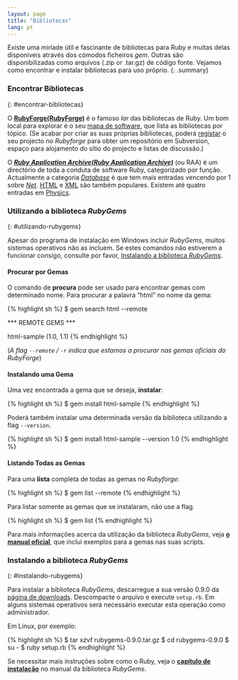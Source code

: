 ```yaml
---
layout: page
title: "Bibliotecas"
lang: pt
---
```


Existe uma miríade útil e fascinante de bibliotecas para Ruby e muitas
delas disponíveis através dos cómodos ficheiros *gem*. Outras são
disponibilizadas como arquivos (.zip or .tar.gz) de código fonte.
Vejamos como encontrar e instalar bibliotecas para uso próprio.
{: .summary}

### Encontrar Bibliotecas
{: #encontrar-bibliotecas}

O [**RubyForge(RubyForge)**][1] é o famoso *lar* das bibliotecas de
Ruby. Um bom local para explorar é o seu [mapa de software][2], que
lista as bibliotecas por tópico. (Se acabar por criar as suas próprias
bibliotecas, poderá [registar][3] o seu projecto no *Rubyforge* para
obter um repositório em Subversion, espaço para alojamento do sítio do
projecto e listas de discussão.)

O [***Ruby Application Archive(Ruby Application Archive)***][4] (ou RAA)
é um directório de toda a conduta de software Ruby, categorizado por
função. Actualmente a categoria [*Database*][5] é que tem mais entradas
vencendo por 1 sobre [*Net*][6]. [HTML][7] e [XML][8] são também
populares. Existem até quatro entradas em [Physics][9].

### Utilizando a biblioteca *RubyGems*
{: #utilizando-rubygems}

Apesar do programa de instalação em Windows incluir *RubyGems*, muitos
sistemas operativos não as incluem. Se estes comandos não estiverem a
funcionar consigo, consulte por favor, [Instalando a biblioteca
*RubyGems*](#instalando-rubygems).

#### Procurar por Gemas

O comando de **procura** pode ser usado para encontrar gemas com
determinado nome. Para procurar a palavra “html” no nome da gema:

{% highlight sh %}
$ gem search html --remote

*** REMOTE GEMS ***

html-sample (1.0, 1.1)
{% endhighlight %}

(*A flag `--remote` / `-r` indica que estamos a procurar nas gemas oficiais do
RubyForge*)

#### Instalando uma Gema

Uma vez encontrada a gema que se deseja, **instalar**\:

{% highlight sh %}
$ gem install html-sample
{% endhighlight %}

Poderá também instalar uma determinada versão da biblioteca utilizando a
flag `--version`.

{% highlight sh %}
$ gem install html-sample --version 1.0
{% endhighlight %}

#### Listando Todas as Gemas

Para uma **lista** completa de todas as gemas no *Rubyforge*\:

{% highlight sh %}
$ gem list --remote
{% endhighlight %}

Para listar somente as gemas que se instalaram, não use a flag.

{% highlight sh %}
$ gem list
{% endhighlight %}

Para mais informações acerca da utilização da biblioteca *RubyGems*,
veja [**o manual oficial**][10], que inclui exemplos para a gemas nas
suas scripts.

### Instalando a biblioteca *RubyGems*
{: #instalando-rubygems}

Para instalar a biblioteca *RubyGems*, descarregue a sua versão 0.9.0 da
[página de downloads][11]. Descompacte o arquivo e execute `setup.rb`.
Em alguns sistemas operativos será necessário executar esta operação
como administrador.

Em Linux, por exemplo:

{% highlight sh %}
$ tar xzvf rubygems-0.9.0.tar.gz
$ cd rubygems-0.9.0
$ su -
$ ruby setup.rb
{% endhighlight %}

Se necessitar mais instruções sobre como o Ruby, veja o [**capítulo de
instalação**][12] no manual da biblioteca *RubyGems*.



[1]: http://rubyforge.org/
[2]: http://rubyforge.org/softwaremap/trove_list.php
[3]: http://rubyforge.org/register/
[4]: http://raa.ruby-lang.org/
[5]: http://raa.ruby-lang.org/cat.rhtml?category_major=Library;category_minor=Database
[6]: http://raa.ruby-lang.org/cat.rhtml?category_major=Library;category_minor=Net
[7]: http://raa.ruby-lang.org/cat.rhtml?category_major=Library;category_minor=HTML
[8]: http://raa.ruby-lang.org/cat.rhtml?category_major=Library;category_minor=XML
[9]: http://raa.ruby-lang.org/cat.rhtml?category_major=Library;category_minor=Physics
[10]: http://rubygems.org/read/chapter/1
[11]: http://rubyforge.org/frs/?group_id=126
[12]: http://rubygems.org/read/chapter/3
